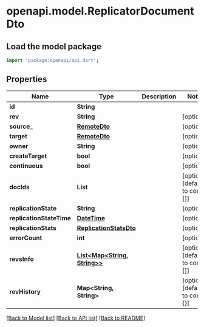 # openapi.model.ReplicatorDocumentDto

## Load the model package
```dart
import 'package:openapi/api.dart';
```

## Properties
Name | Type | Description | Notes
------------ | ------------- | ------------- | -------------
**id** | **String** |  | 
**rev** | **String** |  | [optional] 
**source_** | [**RemoteDto**](RemoteDto.md) |  | [optional] 
**target** | [**RemoteDto**](RemoteDto.md) |  | [optional] 
**owner** | **String** |  | [optional] 
**createTarget** | **bool** |  | [optional] 
**continuous** | **bool** |  | [optional] 
**docIds** | **List<String>** |  | [optional] [default to const []]
**replicationState** | **String** |  | [optional] 
**replicationStateTime** | [**DateTime**](DateTime.md) |  | [optional] 
**replicationStats** | [**ReplicationStatsDto**](ReplicationStatsDto.md) |  | [optional] 
**errorCount** | **int** |  | [optional] 
**revsInfo** | [**List<Map<String, String>>**](Map.md) |  | [optional] [default to const []]
**revHistory** | **Map<String, String>** |  | [optional] [default to const {}]

[[Back to Model list]](../README.md#documentation-for-models) [[Back to API list]](../README.md#documentation-for-api-endpoints) [[Back to README]](../README.md)


